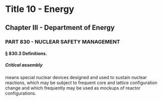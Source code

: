 
# Title 10 - Energy
## Chapter III - Department of Energy
### PART 830 - NUCLEAR SAFETY MANAGEMENT
#### § 830.3 Definitions.
##### Critical assembly

means special nuclear devices designed and used to sustain nuclear reactions, which may be subject to frequent core and lattice configuration change and which frequently may be used as mockups of reactor configurations.

